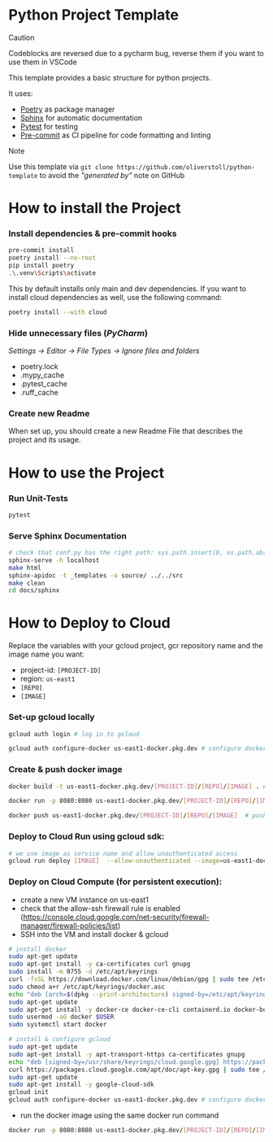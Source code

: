# Python Project Template
> [!Caution]
> Codeblocks are reversed due to a pycharm bug, reverse them if you want to use them in VSCode

This template provides a basic structure for python projects.

It uses:
- [Poetry](https://python-poetry.org/) as package manager
- [Sphinx](https://www.sphinx-doc.org/en/master/) for automatic documentation
- [Pytest](https://docs.pytest.org/en/stable/) for testing
- [Pre-commit](https://pre-commit.com/) as CI pipeline for code formatting and linting

> [!NOTE]
> Use this template via `git clone https://github.com/oliverstoll/python-template` to avoid the *"generated by"* note on GitHub

# How to install the Project

### Install dependencies & pre-commit hooks 
```bash
pre-commit install
poetry install --no-root
pip install poetry
.\.venv\Scripts\activate
```

This by default installs only main and dev dependencies. If you want to install cloud dependencies as well, use the following command:

```bash
poetry install --with cloud
```

### Hide unnecessary files (*PyCharm*)
*Settings -> Editor -> File Types -> Ignore files and folders*
- poetry.lock
- .mypy_cache
- .pytest_cache
- .ruff_cache

### Create new Readme
When set up, you should create a new Readme File that describes the project and its usage.


# How to use the Project


### Run Unit-Tests
```bash
pytest
```

### Serve Sphinx Documentation
```bash
# check that conf.py has the right path: sys.path.insert(0, os.path.abspath(".."))
sphinx-serve -h localhost
make html
sphinx-apidoc -t _templates -o source/ ../../src
make clean
cd docs/sphinx
```


# How to Deploy to Cloud
Replace the variables with your gcloud project, gcr repository name and the image name you want:
  - project-id: `[PROJECT-ID]`
  - region: `us-east1`
  - `[REPO]`
  - `[IMAGE]`


### Set-up gcloud locally
```bash
gcloud auth login # log in to gcloud
```
```bash
gcloud auth configure-docker us-east1-docker.pkg.dev # configure docker (only first time on device)
```

### Create & push docker image
```bash
docker build -t us-east1-docker.pkg.dev/[PROJECT-ID]/[REPO]/[IMAGE] . # build docker image
```

```bash
docker run -p 8080:8080 us-east1-docker.pkg.dev/[PROJECT-ID]/[REPO]/[IMAGE] # test locally
```

```bash
docker push us-east1-docker.pkg.dev/[PROJECT-ID]/[REPO]/[IMAGE]  # push to artifact registry
```

### Deploy to Cloud Run using gcloud sdk:
```bash
# we use image as service name and allow unauthenticated access
gcloud run deploy [IMAGE]  --allow-unauthenticated --image=us-east1-docker.pkg.dev/[PROJECT-ID]/[REPO]/[IMAGE]:latest --region=us-east1 --project=[PROJECT-ID]
```

### Deploy on Cloud Compute (for persistent execution):
- create a new VM instance on us-east1
- check that the allow-ssh firewall rule is enabled (https://console.cloud.google.com/net-security/firewall-manager/firewall-policies/list)
- SSH into the VM and install docker & gcloud
```bash
# install docker
sudo apt-get update
sudo apt-get install -y ca-certificates curl gnupg
sudo install -m 0755 -d /etc/apt/keyrings
curl -fsSL https://download.docker.com/linux/debian/gpg | sudo tee /etc/apt/keyrings/docker.asc
sudo chmod a+r /etc/apt/keyrings/docker.asc
echo "deb [arch=$(dpkg --print-architecture) signed-by=/etc/apt/keyrings/docker.asc] https://download.docker.com/linux/debian $(lsb_release -cs) stable" | sudo tee /etc/apt/sources.list.d/docker.list
sudo apt-get update
sudo apt-get install -y docker-ce docker-ce-cli containerd.io docker-buildx-plugin docker-compose-plugin
sudo usermod -aG docker $USER
sudo systemctl start docker
```
```bash
# install & configure gcloud
sudo apt-get update
sudo apt-get install -y apt-transport-https ca-certificates gnupg
echo "deb [signed-by=/usr/share/keyrings/cloud.google.gpg] https://packages.cloud.google.com/apt cloud-sdk main" | sudo tee -a /etc/apt/sources.list.d/google-cloud-sdk.list
curl https://packages.cloud.google.com/apt/doc/apt-key.gpg | sudo tee /usr/share/keyrings/cloud.google.gpg
sudo apt-get update
sudo apt-get install -y google-cloud-sdk
gcloud init
gcloud auth configure-docker us-east1-docker.pkg.dev # configure docker (only first time on device)
```
- run the docker image using the same docker run command
```bash
docker run -p 8080:8080 us-east1-docker.pkg.dev/[PROJECT-ID]/[REPO]/[IMAGE] 
```
